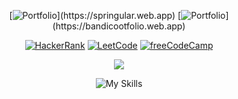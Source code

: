 <div align="center">
   
[![Portfolio](https://img.shields.io/badge/Portfolio_(Front_end)-3b3b4f?style=for-the-badge&logo=google&logoColor=white)](https://springular.web.app)
[![Portfolio](https://img.shields.io/badge/Portfolio_(Full_stack)-3b3b4f?style=for-the-badge&logo=google&logoColor=white)](https://bandicootfolio.web.app)
   
   
[![HackerRank](https://img.shields.io/badge/HackerRank-3b3b4f?style=for-the-badge&logo=hackerrank&logoColor=white)](https://www.hackerrank.com/josuehoenicka)
[![LeetCode](https://img.shields.io/badge/LeetCode-3b3b4f?style=for-the-badge&logo=leetcode&logoColor=white)](https://leetcode.com/josuehoenicka/)
[![freeCodeCamp](https://img.shields.io/badge/freeCodeCamp-3b3b4f?style=for-the-badge&logo=freecodecamp&logoColor=white)](https://www.freecodecamp.org/josuehoenicka)
   
   ![](https://github-readme-streak-stats.herokuapp.com/?user=josuehoenicka&theme=dark&hide_border=true)
   
   


![My Skills](https://skillicons.dev/icons?i=js,ts,ruby)
    
</div>

 
  
  

  





